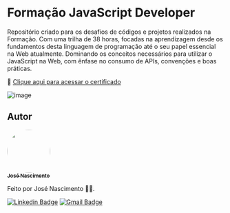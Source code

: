 # Formação JavaScript Developer
Repositório criado para os desafios de códigos e projetos realizados na Formação. Com uma trilha de 38 horas, focadas na aprendizagem desde os fundamentos desta linguagem de programação até o seu papel essencial na Web atualmente. Dominando os conceitos necessários para utilizar o JavaScript na Web, com ênfase no consumo de APIs, convenções e boas práticas.

🔗 [Clique aqui para acessar o certificado](https://www.dio.me/certificate/D75CE7DD/share)

![image](https://hermes.dio.me/tracks/55e7040f-775b-47e5-a8fb-69d002ca17a9.png)

## Autor

<a href="https://www.linkedin.com/in/jose-nascimento1/">
 <img style="border-radius: 50%;" src="https://avatars.githubusercontent.com/u/120229130?v=4" width="100px;" alt=""/>
 <br />
 <sub><b>José Nascimento</b></sub></a> <a href="https://www.linkedin.com/in/jose-nascimento1/" title="LinkedIn"></a>
 
Feito por José Nascimento 👨‍💻.

[![Linkedin Badge](https://img.shields.io/badge/-José-blue?style=flat-square&logo=Linkedin&logoColor=white&link=https://www.linkedin.com/in/jose-nascimento1/)](https://www.linkedin.com/in/jose-nascimento1/)
[![Gmail Badge](https://img.shields.io/badge/-jose.clemerson1903@gmail.com-c14438?style=flat-square&logo=Gmail&logoColor=white&link=mailto:jose.clemerson1903@gmail.com)](mailto:jose.clemerson1903@gmail.com)
